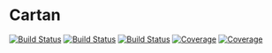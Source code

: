 # Cartan

[![Build Status](https://github.com/ooalshei/Cartan.jl/actions/workflows/CI.yml/badge.svg?branch=main)](https://github.com/ooalshei/Cartan.jl/actions/workflows/CI.yml?query=branch%3Amain)
[![Build Status](https://app.travis-ci.com/ooalshei/Cartan.jl.svg?branch=main)](https://app.travis-ci.com/ooalshei/Cartan.jl)
[![Build Status](https://ci.appveyor.com/api/projects/status/github/ooalshei/Cartan.jl?svg=true)](https://ci.appveyor.com/project/ooalshei/Cartan-jl)
[![Coverage](https://codecov.io/gh/ooalshei/Cartan.jl/branch/main/graph/badge.svg)](https://codecov.io/gh/ooalshei/Cartan.jl)
[![Coverage](https://coveralls.io/repos/github/ooalshei/Cartan.jl/badge.svg?branch=main)](https://coveralls.io/github/ooalshei/Cartan.jl?branch=main)
